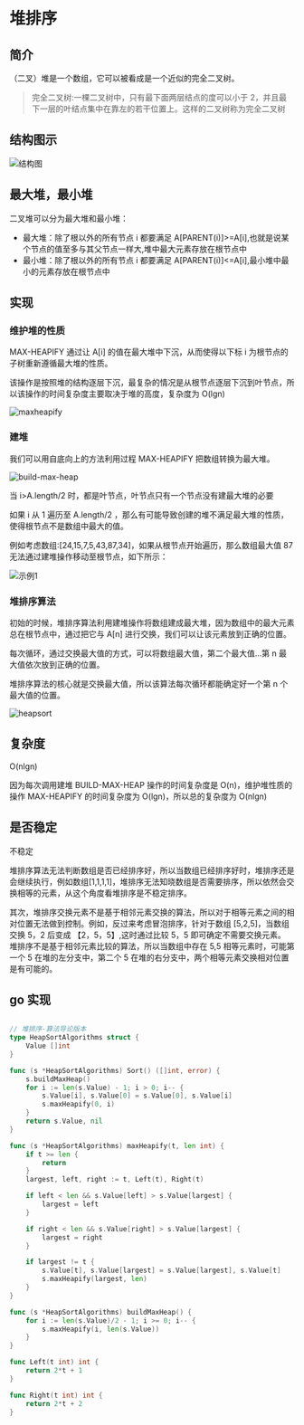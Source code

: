 # 堆排序

## 简介

（二叉）堆是一个数组，它可以被看成是一个近似的完全二叉树。

> 完全二叉树:一棵二叉树中，只有最下面两层结点的度可以小于 2，并且最下一层的叶结点集中在靠左的若干位置上。这样的二叉树称为完全二叉树

## 结构图示

![结构图](https://cnymw.github.io/GolangStudy/docs/img/算法-堆排序-结构图.png)

## 最大堆，最小堆

二叉堆可以分为最大堆和最小堆：

- 最大堆：除了根以外的所有节点 i 都要满足 A[PARENT(i)]>=A[i],也就是说某个节点的值至多与其父节点一样大,堆中最大元素存放在根节点中
- 最小堆：除了根以外的所有节点 i 都要满足 A[PARENT(i)]<=A[i],最小堆中最小的元素存放在根节点中

## 实现

### 维护堆的性质

MAX-HEAPIFY 通过让 A[i] 的值在最大堆中下沉，从而使得以下标 i 为根节点的子树重新遵循最大堆的性质。

该操作是按照堆的结构逐层下沉，最复杂的情况是从根节点逐层下沉到叶节点，所以该操作的时间复杂度主要取决于堆的高度，复杂度为 O(lgn)

![maxheapify](https://cnymw.github.io/GolangStudy/docs/img/算法-堆排序-maxheapify.png)

### 建堆

我们可以用自底向上的方法利用过程 MAX-HEAPIFY 把数组转换为最大堆。

![build-max-heap](https://cnymw.github.io/GolangStudy/docs/img/算法-堆排序-buildmaxheap.png)

当 i>A.length/2 时，都是叶节点，叶节点只有一个节点没有建最大堆的必要

如果 i 从 1 遍历至 A.length/2 ，那么有可能导致创建的堆不满足最大堆的性质，使得根节点不是数组中最大的值。

例如考虑数组:[24,15,7,5,43,87,34]，如果从根节点开始遍历，那么数组最大值 87 无法通过建堆操作移动至根节点，如下所示：

![示例1](https://cnymw.github.io/GolangStudy/docs/img/算法-堆排序-示例1.png)

### 堆排序算法

初始的时候，堆排序算法利用建堆操作将数组建成最大堆，因为数组中的最大元素总在根节点中，通过把它与 A[n] 进行交换，我们可以让该元素放到正确的位置。

每次循环，通过交换最大值的方式，可以将数组最大值，第二个最大值...第 n 最大值依次放到正确的位置。

堆排序算法的核心就是交换最大值，所以该算法每次循环都能确定好一个第 n 个最大值的位置。

![heapsort](https://cnymw.github.io/GolangStudy/docs/img/算法-堆排序-heapsort.png)

## 复杂度

O(nlgn)

因为每次调用建堆 BUILD-MAX-HEAP 操作的时间复杂度是 O(n)，维护堆性质的操作 MAX-HEAPIFY 的时间复杂度为 O(lgn)，所以总的复杂度为 O(nlgn)

## 是否稳定

不稳定

堆排序算法无法判断数组是否已经排序好，所以当数组已经排序好时，堆排序还是会继续执行，例如数组[1,1,1,1]，堆排序无法知晓数组是否需要排序，所以依然会交换相等的元素，从这个角度看堆排序是不稳定排序。

其次，堆排序交换元素不是基于相邻元素交换的算法，所以对于相等元素之间的相对位置无法做到控制。例如，反过来考虑冒泡排序，针对于数组 [5,2,5]，当数组交换 5，2 后变成 【2，5，5】,这时通过比较 5，5 即可确定不需要交换元素。
堆排序不是基于相邻元素比较的算法，所以当数组中存在 5,5 相等元素时，可能第一个 5 在堆的左分支中，第二个 5 在堆的右分支中，两个相等元素交换相对位置是有可能的。

## go 实现

```go

// 堆排序-算法导论版本
type HeapSortAlgorithms struct {
	Value []int
}

func (s *HeapSortAlgorithms) Sort() ([]int, error) {
	s.buildMaxHeap()
	for i := len(s.Value) - 1; i > 0; i-- {
		s.Value[i], s.Value[0] = s.Value[0], s.Value[i]
		s.maxHeapify(0, i)
	}
	return s.Value, nil
}

func (s *HeapSortAlgorithms) maxHeapify(t, len int) {
	if t >= len {
		return
	}
	largest, left, right := t, Left(t), Right(t)

	if left < len && s.Value[left] > s.Value[largest] {
		largest = left
	}

	if right < len && s.Value[right] > s.Value[largest] {
		largest = right
	}

	if largest != t {
		s.Value[t], s.Value[largest] = s.Value[largest], s.Value[t]
		s.maxHeapify(largest, len)
	}
}

func (s *HeapSortAlgorithms) buildMaxHeap() {
	for i := len(s.Value)/2 - 1; i >= 0; i-- {
		s.maxHeapify(i, len(s.Value))
	}
}

func Left(t int) int {
	return 2*t + 1
}

func Right(t int) int {
	return 2*t + 2
}
```